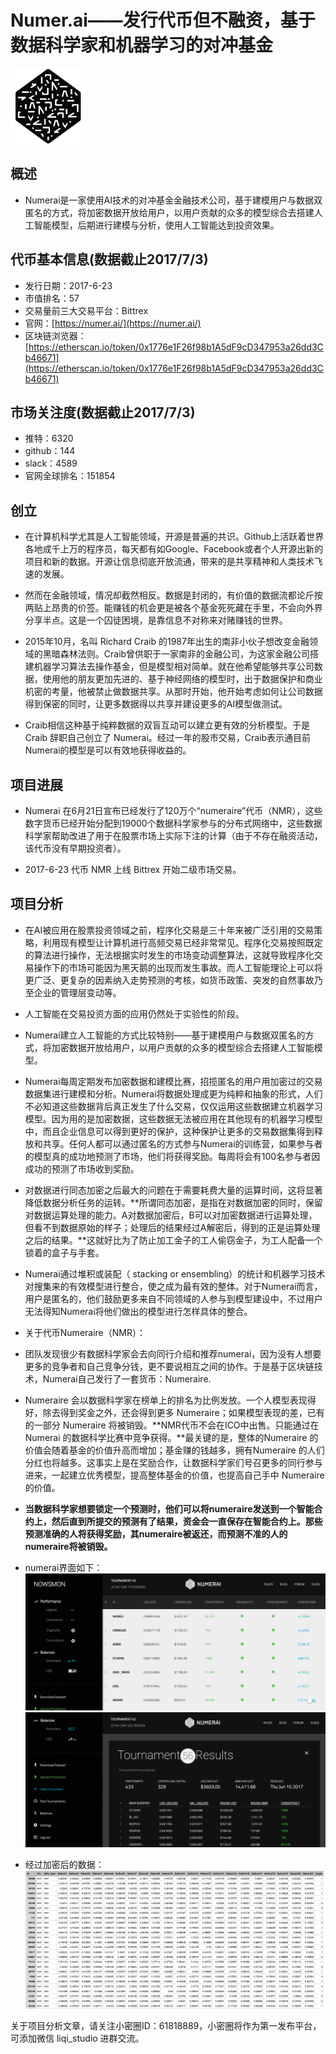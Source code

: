 Numer.ai——发行代币但不融资，基于数据科学家和机器学习的对冲基金
=====

![numeraire-logo](../logo/numeraire-logo.png)

概述
-----
* Numerai是一家使用AI技术的对冲基金金融技术公司，基于建模用户与数据双匿名的方式，将加密数据开放给用户，以用户贡献的众多的模型综合去搭建人工智能模型，后期进行建模与分析，使用人工智能达到投资效果。


代币基本信息(数据截止2017/7/3)
----
* 发行日期：2017-6-23
* 市值排名：57
* 交易量前三大交易平台：Bittrex
* 官网：[https://numer.ai/](https://numer.ai/)
* 区块链浏览器：[https://etherscan.io/token/0x1776e1F26f98b1A5dF9cD347953a26dd3Cb46671](https://etherscan.io/token/0x1776e1F26f98b1A5dF9cD347953a26dd3Cb46671)   


市场关注度(数据截止2017/7/3)
-----
* 推特：6320
* github：144
* slack：4589
* 官网全球排名：151854

创立
-----
* 在计算机科学尤其是人工智能领域，开源是普遍的共识。Github上活跃着世界各地成千上万的程序员，每天都有如Google、Facebook或者个人开源出新的项目和新的数据。开源让信息彻底开放流通，带来的是共享精神和人类技术飞速的发展。

* 然而在金融领域，情况却截然相反。数据是封闭的，有价值的数据流都论斤按两贴上昂贵的价签。能赚钱的机会更是被各个基金死死藏在手里，不会向外界分享半点。这是一个囚徒困境，是靠信息不对称来对赌赚钱的世界。

* 2015年10月，名叫 Richard Craib 的1987年出生的南非小伙子想改变金融领域的黑暗森林法则。Craib曾供职于一家南非的金融公司，为这家金融公司搭建机器学习算法去操作基金，但是模型相对简单。就在他希望能够共享公司数据，使用他的朋友更加先进的、基于神经网络的模型时，出于数据保护和商业机密的考量，他被禁止做数据共享。从那时开始，他开始考虑如何让公司数据得到保密的同时，让更多数据得以共享并建设更多的AI模型做测试。
* Craib相信这种基于纯粹数据的双盲互动可以建立更有效的分析模型。于是 Craib 辞职自己创立了 Numerai。经过一年的股市交易，Craib表示通目前Numerai的模型是可以有效地获得收益的。

项目进展
-----
* Numerai 在6月21日宣布已经发行了120万个“numeraire”代币（NMR），这些数字货币已经开始分配到19000个数据科学家参与的分布式网络中，这些数据科学家帮助改进了用于在股票市场上实际下注的计算（由于不存在融资活动，该代币没有早期投资者）。


* 2017-6-23 代币 NMR 上线 Bittrex 开始二级市场交易。

项目分析
-----
* 在AI被应用在股票投资领域之前，程序化交易是三十年来被广泛引用的交易策略，利用现有模型让计算机进行高频交易已经非常常见。程序化交易按照既定的算法进行操作，无法根据实时发生的市场变动调整算法，这就导致程序化交易操作下的市场可能因为黑天鹅的出现而发生事故。而人工智能理论上可以将更广泛、更复杂的因素纳入走势预测的考核，如货币政策、突发的自然事故乃至企业的管理层变动等。

* 人工智能在交易投资方面的应用仍然处于实验性的阶段。

* Numerai建立人工智能的方式比较特别——基于建模用户与数据双匿名的方式，将加密数据开放给用户，以用户贡献的众多的模型综合去搭建人工智能模型。
 * Numerai每周定期发布加密数据和建模比赛，招揽匿名的用户用加密过的交易数据集进行建模和分析。Numerai将数据处理成更为纯粹和抽象的形式，人们不必知道这些数据背后真正发生了什么交易，仅仅运用这些数据建立机器学习模型。因为用的是加密数据，这些数据无法被应用在其他现有的机器学习模型中，而且企业信息可以得到更好的保护，这种保护让更多的交易数据集得到释放和共享。任何人都可以通过匿名的方式参与Numerai的训练营，如果参与者的模型真的成功地预测了市场，他们将获得奖励。每周将会有100名参与者因成功的预测了市场收到奖励。

 * 对数据进行同态加密之后最大的问题在于需要耗费大量的运算时间，这将显著降低数据分析任务的运转。**所谓同态加密，是指在对数据加密的同时，保留对数据运算处理的能力。A对数据加密后，B可以对加密数据进行运算处理，但看不到数据原始的样子；处理后的结果经过A解密后，得到的正是运算处理之后的结果。**这就好比为了防止加工金子的工人偷窃金子，为工人配备一个锁着的盒子与手套。
 
 * Numerai通过堆积或装配（ stacking or ensembling）的统计和机器学习技术对搜集来的有效模型进行整合，使之成为最有效的整体。对于Numerai而言，用户是匿名的，他们鼓励更多来自不同领域的人参与到模型建设中，不过用户无法得知Numerai将他们做出的模型进行怎样具体的整合。

* 关于代币Numeraire（NMR）：

 * 团队发现很少有数据科学家会去向同行介绍和推荐numerai，因为没有人想要更多的竞争者和自己竞争分钱，更不要说相互之间的协作。于是基于区块链技术，Numerai自己发行了一套货币：Numeraire.

 * Numeraire 会以数据科学家在榜单上的排名为比例发放。一个人模型表现得好，除去得到奖金之外，还会得到更多 Numeraire；如果模型表现的差，已有的一部分 Numeraire 将被销毁。**NMR代币不会在ICO中出售。只能通过在 Numerai 的数据科学比赛中竞争获得。**最关键的是，整体的Numeraire 的价值会随着基金的价值升高而增加；基金赚的钱越多，拥有Numeraire 的人们分红也将越多。这事实上是在奖励合作，让数据科学家们号召更多的同行参与进来，一起建立优秀模型，提高整体基金的价值，也提高自己手中 Numeraire 的价值。
* **当数据科学家想要锁定一个预测时，他们可以将numeraire发送到一个智能合约上，然后直到所提交的预测有了结果，资金会一直保存在智能合约上。那些预测准确的人将获得奖励，其numeraire被返还，而预测不准的人的numeraire将被销毁。**
* numerai界面如下：
  ![2](./2.png)
   ![1](./1.png)
* 经过加密后的数据：
   ![3](./3.png)


关于项目分析文章，请关注小密圈ID：61818889，小密圈将作为第一发布平台，可添加微信 liqi_studio 进群交流。

